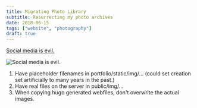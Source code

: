 ```yaml
---
title: Migrating Photo Library
subtitle: Resurrecting my photo archives
date: 2018-06-15
tags: ["website", "photography"]
draft: true
---
```


[Social media is evil.](/note/smie/)

![Social media is evil.](/img/social-media-is-evil.png)

1. Have placeholder filenames in portfolio/static/img/... (could set creation set artificially to many years in the past.)
2. Have real files on the server in public/img/...
3. When copying hugo generated webfiles, don't overwrite the actual images.